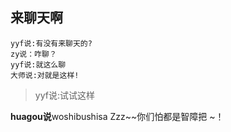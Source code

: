   来聊天啊  
--
    yyf说:有没有来聊天的?
    zy说：咋聊？
    yyf说:就这么聊
    大师说:对就是这样!
>yyf说:试试这样  

**huagou说**woshibushisa
Zzz~~你们怕都是智障把 ~！

